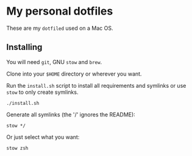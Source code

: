 # My personal dotfiles

These are my `dotfiled` used on a Mac OS.

## Installing

You will need `git`, GNU `stow` and `brew`.

Clone into your `$HOME` directory or wherever you want.

Run the `install.sh` script to install all requirements and symlinks or use `stow` to only create symlinks.

```
./install.sh
```

Generate all symlinks (the '/' ignores the README):

```
stow */
```

Or just select what you want:

```
stow zsh
```

